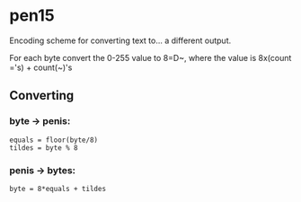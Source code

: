 pen15
=====

Encoding scheme for converting text to... a different output.

For each byte convert the 0-255 value to 8=D~, where the value is 8x(count ='s) + count(~)'s

## Converting

### byte -> penis:

    equals = floor(byte/8)
    tildes = byte % 8

### penis -> bytes:

    byte = 8*equals + tildes

